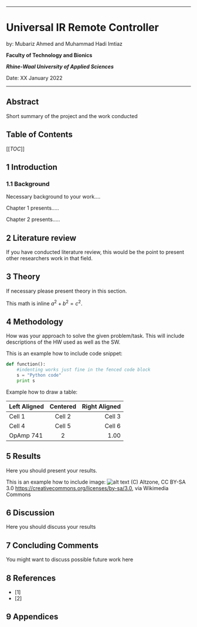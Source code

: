 <!-- >>>
**Project-Template**

Please use this template for your practical electronics project. (feel free to delete this section) 

You can find a quick guide in the following [cheat sheet](https://www.markdownguide.org/cheat-sheet/) or specific [gitlab style](https://docs.gitlab.com/ee/user/markdown.html) here

>>> -->


----

# Universal IR Remote Controller

by: Mubariz Ahmed and Muhammad Hadi Imtiaz


**Faculty of Technology and Bionics**

***Rhine-Waal University of Applied Sciences***

Date: XX January 2022

----

## Abstract

Short summary of the project and the work conducted

## Table of Contents

[[_TOC_]]

## 1 Introduction

### 1.1	Background
Necessary background to your work….

Chapter 1 presents….. 

Chapter 2 presents…..

## 2	Literature review
If you have conducted literature review, this would be the point to present other researchers work in that field.

## 3	Theory
If necessary please present theory in this section.

This math is inline $`a^2+b^2=c^2`$.

## 4	Methodology
How was your approach to solve the given problem/task.
This will include descriptions of the HW used as well as the SW.

This is an example how to include code snippet:
```python
def function():
    #indenting works just fine in the fenced code block
    s = "Python code"
    print s
```

Example how to draw a table:

| Left Aligned | Centered | Right Aligned |
| :---         | :---:    | ---:          |
| Cell 1       | Cell 2   | Cell 3        |
| Cell 4       | Cell 5   | Cell 6        |
| OpAmp 741    | 2        | 1.00          |


## 5	Results
Here you should present your results.

This is an example how to include image:
![alt text](resources/Open_Source_Hardware_(OSHW)_Logo_on_blank_PCB.jpg "Example Image")
(C) Altzone, CC BY-SA 3.0 <https://creativecommons.org/licenses/by-sa/3.0>, via Wikimedia Commons


## 6	Discussion
Here you should discuss your results

## 7	Concluding Comments
You might want to discuss possible future work here

## 8	References

* [1]
* [2] 

## 9	Appendices

